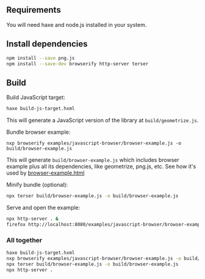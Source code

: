 ## Requirements

You will need haxe and node.js installed in your system.

## Install dependencies

```sh
npm install --save png.js
npm install --save-dev browserify http-server terser
```

## Build

Build JavaScript target:

```sh
haxe build-js-target.hxml 
```

This will generate a JavaScript version of the library at `build/geometrize.js`.

Bundle browser example:

```
nxp browserify examples/javascript-browser/browser-example.js -o build/browser-example.js 
```

This will generate `build/browser-example.js` which includes browser example plus all its dependencies, like geometrize, png.js, etc. See how it's used by [browser-example.html](browser-example.html)

Minify bundle (optional):

```sh
npx terser build/browser-example.js -o build/browser-example.js 
```

Serve and open the example:

```sh
npx http-server . & 
firefox http://localhost:8080/examples/javascript-browser/browser-example.html &
```

### All together

```sh
haxe build-js-target.hxml 
nxp browserify examples/javascript-browser/browser-example.js -o build/browser-example.js 
npx terser build/browser-example.js -o build/browser-example.js 
npx http-server . 
```